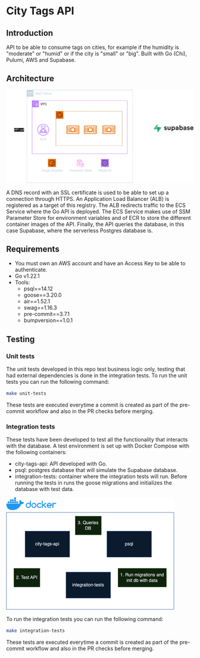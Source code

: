 # City Tags API


## Introduction

API to be able to consume tags on cities, for example if the humidity is "moderate" or "humid" or if the city is "small" or "big". Built with Go (Chi), Pulumi, AWS and Supabase.

## Architecture

![Architecture diagram](imgs/city-tags-api.png)

A DNS record with an SSL certificate is used to be able to set up a connection through HTTPS. An Application Load Balancer (ALB) is registered as a target of this registry. The ALB redirects traffic to the ECS Service where the Go API is deployed. The ECS Service makes use of SSM Parameter Store for environment variables and of ECR to store the different container images of the API. Finally, the API queries the database, in this case Supabase, where the serverless Postgres database is.

## Requirements

- You must own an AWS account and have an Access Key to be able to authenticate.
- Go v1.22.1
- Tools:
    - psql==14.12
    - goose==3.20.0
    - air==1.52.1
    - swag==1.16.3
    - pre-commit==3.7.1
    - bumpversion==1.0.1

## Testing

### Unit tests

The unit tests developed in this repo test business logic only, testing that had external dependencies is done in the integration tests. To run the unit tests you can run the following command:

```bash
make unit-tests
```

These tests are executed everytime a commit is created as part of the pre-commit workflow and also in the PR checks before merging.

### Integration tests

These tests have been developed to test all the functionality that interacts with the database. A test environment is set up with Docker Compose with the following containers:

- city-tags-api: API developed with Go.
- psql: postgres database that will simulate the Supabase database.
- integration-tests: container where the integration tests will run. Before running the tests in runs the goose migrations and initializes the database with test data.

![Testing env diagram](imgs/city-tags-api-testing.png)

To run the integration tests you can run the following command:

```bash
make integration-tests
```

These tests are executed everytime a commit is created as part of the pre-commit workflow and also in the PR checks before merging.

